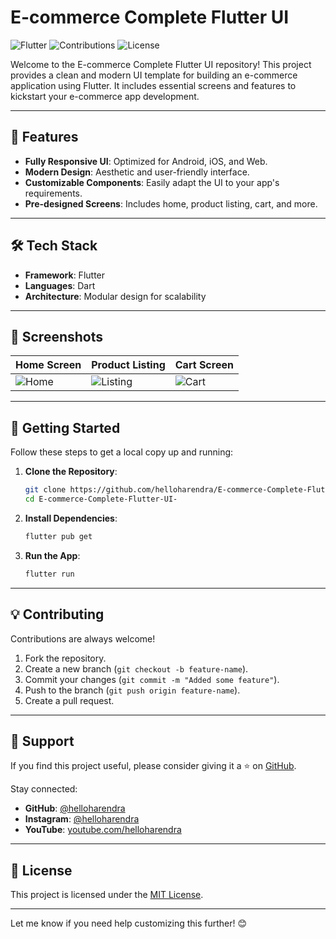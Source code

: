 
# E-commerce Complete Flutter UI

![Flutter](https://img.shields.io/badge/Flutter-Framework-blue) ![Contributions](https://img.shields.io/badge/Contributions-Welcome-brightgreen) ![License](https://img.shields.io/badge/License-MIT-blue)

Welcome to the E-commerce Complete Flutter UI repository! This project provides a clean and modern UI template for building an e-commerce application using Flutter. It includes essential screens and features to kickstart your e-commerce app development.

---

## 🚀 Features  

- **Fully Responsive UI**: Optimized for Android, iOS, and Web.  
- **Modern Design**: Aesthetic and user-friendly interface.  
- **Customizable Components**: Easily adapt the UI to your app's requirements.  
- **Pre-designed Screens**: Includes home, product listing, cart, and more.  

---

## 🛠️ Tech Stack  

- **Framework**: Flutter  
- **Languages**: Dart  
- **Architecture**: Modular design for scalability  

---

## 📸 Screenshots  

| Home Screen | Product Listing | Cart Screen |
|-------------|-----------------|-------------|
| ![Home](https://via.placeholder.com/150) | ![Listing](https://via.placeholder.com/150) | ![Cart](https://via.placeholder.com/150) |

---

## 🔧 Getting Started  

Follow these steps to get a local copy up and running:

1. **Clone the Repository**:
   ```bash
   git clone https://github.com/helloharendra/E-commerce-Complete-Flutter-UI-.git
   cd E-commerce-Complete-Flutter-UI-
   ```

2. **Install Dependencies**:
   ```bash
   flutter pub get
   ```

3. **Run the App**:
   ```bash
   flutter run
   ```

---

## 💡 Contributing  

Contributions are always welcome!  

1. Fork the repository.  
2. Create a new branch (`git checkout -b feature-name`).  
3. Commit your changes (`git commit -m "Added some feature"`).  
4. Push to the branch (`git push origin feature-name`).  
5. Create a pull request.  

---

## 🙌 Support  

If you find this project useful, please consider giving it a ⭐️ on [GitHub](https://github.com/helloharendra/E-commerce-Complete-Flutter-UI-).  

Stay connected:  
- **GitHub**: [@helloharendra](https://github.com/helloharendra)  
- **Instagram**: [@helloharendra](https://instagram.com/helloharendra.yt)  
- **YouTube**: [youtube.com/helloharendra](https://youtube.com/helloharendra)  

---

## 📜 License  

This project is licensed under the [MIT License](LICENSE).  

---

Let me know if you need help customizing this further! 😊
 
